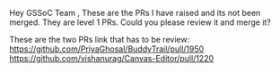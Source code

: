 Hey GSSoC Team ,
These are  the PRs I have raised and its not been merged.
They are  level 1 PRs.
Could you please review it and merge it?


These are the two PRs link that has to be review:
https://github.com/PriyaGhosal/BuddyTrail/pull/1950
https://github.com/vishanurag/Canvas-Editor/pull/1220
